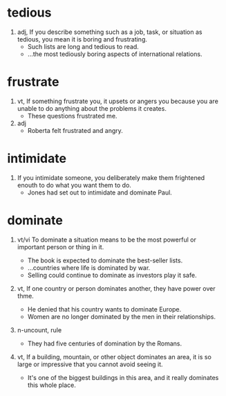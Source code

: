 # tedious
1. adj, If you describe something such as a job, task, or situation as tedious, you mean it is boring and frustrating.
    * Such lists are long and tedious to read.
    * ...the most tediously boring aspects of international relations.

# frustrate
1. vt, If something frustrate you, it upsets or angers you because you are unable to do anything about the problems it creates.
    * These questions frustrated me.
2. adj
    * Roberta felt frustrated and angry.

# intimidate
1. If you intimidate someone, you deliberately make them frightened enouth to do what you want them to do.
    * Jones had set out to intimidate and dominate Paul.

# dominate
1. vt/vi To dominate a situation means to be the most powerful or important person or thing in it.
    * The book is expected to dominate the best-seller lists.
    * ...countries where life is dominated by war.
    * Selling could continue to dominate as investors play it safe.

3. vt, If one country or person dominates another, they have power over thme.
    * He denied that his country wants to dominate Europe.
    * Women are no longer dominated by the men in their relationships.

4. n-uncount, rule
    * They had five centuries of domination by the Romans.

5. vt, If a building, mountain, or other object dominates an area, it is so large or impressive that you cannot avoid seeing it.
    * It's one of the biggest buildings in this area, and it really dominates this whole place.
